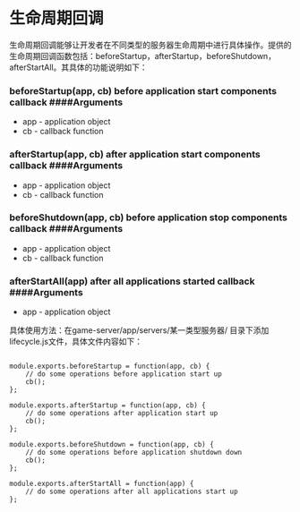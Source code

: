# 生命周期回调

生命周期回调能够让开发者在不同类型的服务器生命周期中进行具体操作。提供的生命周期回调函数包括：beforeStartup，afterStartup，beforeShutdown，afterStartAll。其具体的功能说明如下：

### beforeStartup(app, cb) before application start components callback ####Arguments

* app - application object
* cb - callback function

### afterStartup(app, cb) after application start components callback ####Arguments

* app - application object
* cb - callback function
### beforeShutdown(app, cb) before application stop components callback ####Arguments

* app - application object
* cb - callback function
### afterStartAll(app) after all applications started callback ####Arguments

* app - application object

具体使用方法：在game-server/app/servers/某一类型服务器/ 目录下添加lifecycle.js文件，具体文件内容如下：

```

module.exports.beforeStartup = function(app, cb) {
	// do some operations before application start up
	cb();
};

module.exports.afterStartup = function(app, cb) {
	// do some operations after application start up
	cb();
};

module.exports.beforeShutdown = function(app, cb) {
	// do some operations before application shutdown down
	cb();
};

module.exports.afterStartAll = function(app) {
	// do some operations after all applications start up
};

```